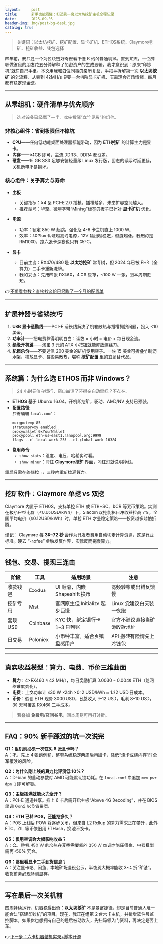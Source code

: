 ```yaml
---
layout:     post
title:      新手也能看懂：打造第一套以太坊挖矿主机全程记录
date:       2025-09-05
header-img: img/post-bg-desk.jpg
catalog: true
---
```


> 关键词：以太坊挖矿、挖矿配置、显卡矿机、ETHOS系统、Claymore挖矿、挖矿收益、钱包选择

四年前，我只是一个对区块链好奇但看不懂 K 线的普通玩家。直到某天，一位辞职做波段的朋友花五分钟解释了加密资产的生成逻辑，我才意识到：原来“印钞机”就在自己手里。本文用我和四位同事的亲历复盘，手把手拆解第一次 **以太坊挖矿** 的全流程，从零到 42MH/s 只要一台初阶显卡矿机，无需理会市场情绪，每月都有稳定现金流。  

---

## 从零组机：硬件清单与优先顺序

> 选对设备已经赢了一半，优先投资“立竿见影”的组件。

### 非核心组件：省到极限但不掉坑

- **CPU**——任何低功耗桌面处理器都能带动，因为 **ETH挖矿** 的计算主力是显卡。  
- **内存**——≥4GB 即可，主流 DDR3、DDR4 都没差。  
- **硬盘**——16 GB SSD 足够安装轻量级 Linux 发行版，固态的读写时延更低，关机断电不易损坏。

### 核心组件：关乎算力与寿命

- **主板**  
  - 关键指标：≥4 条 PCI-E 2.0 插槽。插槽越多，未来扩容空间越大。  
  - 推荐型号：华擎、微星等带“Mining”标签的板子已针对 **显卡矿机** 优化。

- **电源**  
  - 功率：额定 850 W 起跳，强化版 4-6 卡主机直上 1000 W。  
  - 效率：80Plus 认证越高的电源，12V 输出越稳定，温度越低。我用的是 RM1000，跑六张卡深夜也只有 35°C。

- **显卡**  
  - 目前主流：RX470/480 是 **以太坊挖矿** 常青树，但 2024 年已被 FHR（全算力）二手卡重新洗牌。  
  - 我的妥协：先用四张 RX460，4 GB 显存，<100 W 一张，回本周期更短。  

👉[不想看参数？直接抄这份已经跑了一个月的配置单](https://okxdog.com/)

---

## 扩展神器与省钱技巧

1. **USB 显卡通勤线**——PCI-E 延长线解决了机箱散热与插槽拥挤问题，投入 <10 美金。  
2. **功率计**——把电费算得明明白白：读数 × 小时 × 电价 = 每日现金流。  
3. **绝缘开机键**——淘宝 3 元的 ATX 小按钮就能解放螺丝刀。  
4. **机箱杀价**——不要迷信 200 美金的矿机专用架子。一块 15 美金可折叠竹制沥水架，横放显卡、易搬易散热，堪称 **挖矿配置** 里的宜家替代品。

---

## 系统篇：为什么选 ETHOS 而非 Windows？

> 24 小时无值守运行，窗口崩溃了还得亲自动鼠标？不存在。

- **ETHOS** 基于 Ubuntu 16.04，开机即挖矿，驱动、AMD/NV 支持已预装。  
- **配置路径**  
  只需编辑 `local.conf`：  
  ```
  maxgputemp 85
  stratumproxy enabled
  proxywallet 0xYourWallet
  proxypool1 eth-us-east1.nanopool.org:9999
  flags --cl-local-work 256 --cl-global-work 16384
  ```
- **常用命令**  
  - `show stats`：温度、电压、哈希实时看。  
  - `show miner`：盯住 **Claymore挖矿** 界面，闪红灯就说明掉线。  

重启只需在终端按 `r`，三秒内重新拉满算力。

---

## 挖矿软件：Claymore 单挖 vs 双挖

Claymore 内置于 ETHOS，支持单挖 ETH 或 ETH+SC、DCR 等双币策略。实测在极小户型电价（<0.06USD/kWh）下，Siacoin 双挖能把日净收益拉高 7%。全国平均电价（≥0.12USD/kWh）时，单挖 ETH 才是稳定策略——投资越多越怕折腾。

谨记： Claymore 每 **36~72 秒** 会作为开发者费用自动切走计算资源，这是行业标准。硬去 “-nofee” 会触发反作弊，实际反而拖慢算力。

---

## 钱包、交易、提现三连击

| 阶段        | 工具      | 适用场景                          | 注意                         |
|-------------|-----------|-----------------------------------|------------------------------|
| 收款钱包    | Exodus    | UI 顺滑，内嵌 Shapeshift 换币    | 高频转帐或出错反馈慢         |
| 挖矿专用    | Mist      | 官网原生但 Initialize 起步巨慢    | Linux 党建议白天装一夜跑     |
| 套现 USD    | Coinbase  | KYC 快，绑定银行卡 1–3 日到账    | 官方不建议直接当矿池收款地址 |
| 日交易      | Poloniex  | 小币种丰富，适合乡镇盘感用户      | API 搬砖有险情先上冷钱包     |

---

## 真实收益模型：算力、电费、币价三维曲面

- **算力**：4×RX460 ≈ 42 MH/s，每日奖励折算 0.0030 ~ 0.0040 ETH（随网络难度变化）。  
- **电费**：上文功率计 430 W ×24h ×0.12 USD/kWh ≈ 1.22 USD 日成本。  
- **币价**：假设 ETH 现价 3000 USD，日总收入 9–12 USD，毛利 8–10 USD，30 天可覆盖 RX460 二手成本。

> 若叠加 **免费电/夜间谷电**，回本周期可再打对折。

---

## FAQ：90% 新手踩过的坑一次说完

**Q1：组机前必须一次性买 6 张显卡吗？**  
A：不。先上 4 张跑例程，整套系统稳定两周后再加卡，降低“烧卡或烧内存”时全军覆没的风险。

**Q2：为什么刚上线的算力比评测低 10%？**  
A：Debian 的启动参数对 AMD 可能默认锁功耗。在 `local.conf` 中追加 `mem pwr dpm 1` 即可解锁。

**Q3：主板插满就能火力全开？**  
A：PCI-E 通道共享。插上 6 卡后需开启主板“Above 4G Decoding”，并在 BIOS 里调 Gen2 以节省带宽。

**Q4：ETH 已转 POS，还能挖多久？**  
A：POS 上线后 POW 将逐步关闭，但来自 L2 Rollup 的算力需求正在攀升，此外 ETC、ZIL 等币依旧用 ETHash，换池不换卡。

**Q5：家用空调会大幅影响收益？**  
A：会。整机 450 W 的余热在夏季需要额外 250 W 空调才能压得住，电费模型需再+50% 冗余。

**Q6：哪里看显卡二手到货信息？**  
A：关注显卡吧、闲鱼、本地矿场退役公示，半夜刷大概率能收 3~4 折“矿渣”。收货前务必现场测显存。

---

## 写在最后一次关机前

四周持续运行，机器稳得出奇：**以太坊挖矿** 不是暴富捷径，却是目前普通人唯一能合法“搭建印钞机”的项目。现在，我正在组第 2 台六卡主机，并新增软件层监控脚本。如果你也想拥有自己的睡后被动收入，先扫码领入门资料，再决定是否上车。  

👉[下一步：六卡机器装机实录+脚本开源](https://okxdog.com/)